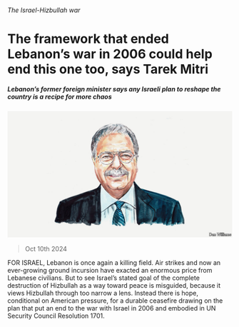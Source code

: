 ###### The Israel-Hizbullah war

# The framework that ended Lebanon’s war in 2006 could help end this one too, says Tarek Mitri 

##### Lebanon’s former foreign minister says any Israeli plan to reshape the country is a recipe for more chaos 

![image](images/20241010_BID001.jpg) 

> Oct 10th 2024 

FOR ISRAEL, Lebanon is once again a killing field. Air strikes and now an ever-growing ground incursion have exacted an enormous price from Lebanese civilians. But to see Israel’s stated goal of the complete destruction of Hizbullah as a way toward peace is misguided, because it views Hizbullah through too narrow a lens. Instead there is hope, conditional on American pressure, for a durable ceasefire drawing on the plan that put an end to the war with Israel in 2006 and embodied in UN Security Council Resolution 1701.

